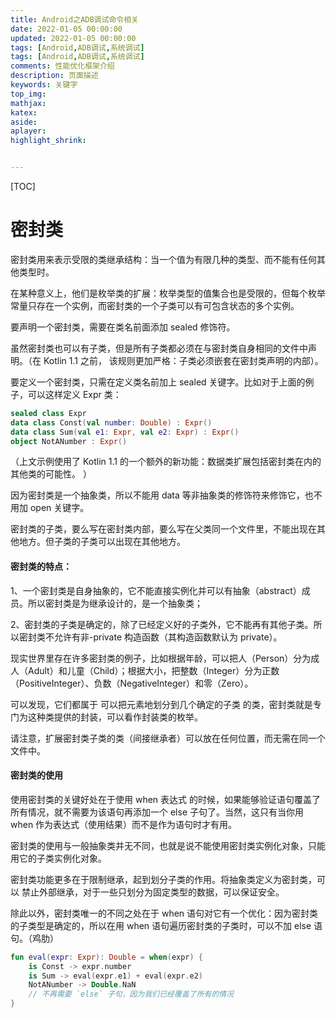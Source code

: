 ```yaml
---
title: Android之ADB调试命令相关
date: 2022-01-05 00:00:00
updated: 2022-01-05 00:00:00
tags: [Android,ADB调试,系统调试]
tags: [Android,ADB调试,系统调试]
comments: 性能优化框架介绍
description: 页面描述
keywords: 关键字
top_img:
mathjax:
katex:
aside:
aplayer:
highlight_shrink:


---
```


[TOC]

# 密封类

密封类用来表示受限的类继承结构：当一个值为有限几种的类型、而不能有任何其他类型时。

在某种意义上，他们是枚举类的扩展：枚举类型的值集合也是受限的，但每个枚举常量只存在一个实例，而密封类的一个子类可以有可包含状态的多个实例。

要声明一个密封类，需要在类名前面添加 sealed 修饰符。

虽然密封类也可以有子类，但是所有子类都必须在与密封类自身相同的文件中声明。（在 Kotlin 1.1 之前， 该规则更加严格：子类必须嵌套在密封类声明的内部）。


要定义一个密封类，只需在定义类名前加上 sealed 关键字。比如对于上面的例子，可以这样定义 Expr 类：

```kotlin
sealed class Expr
data class Const(val number: Double) : Expr()
data class Sum(val e1: Expr, val e2: Expr) : Expr()
object NotANumber : Expr()
```

（上文示例使用了 Kotlin 1.1 的一个额外的新功能：数据类扩展包括密封类在内的其他类的可能性。
）

因为密封类是一个抽象类，所以不能用 data 等非抽象类的修饰符来修饰它，也不用加 open 关键字。

密封类的子类，要么写在密封类内部，要么写在父类同一个文件里，不能出现在其他地方。但子类的子类可以出现在其他地方。


#### 密封类的特点：

1、一个密封类是自身抽象的，它不能直接实例化并可以有抽象（abstract）成员。所以密封类是为继承设计的，是一个抽象类；

2、密封类的子类是确定的，除了已经定义好的子类外，它不能再有其他子类。所以密封类不允许有非-private 构造函数（其构造函数默认为 private）。


现实世界里存在许多密封类的例子，比如根据年龄，可以把人（Person）分为成人（Adult）和儿童（Child）；根据大小，把整数（Integer）分为正数（PositiveInteger）、负数（NegativeInteger）和零（Zero）。


可以发现，它们都属于 可以把元素地划分到几个确定的子类 的类，密封类就是专门为这种类提供的封装，可以看作封装类的枚举。


请注意，扩展密封类子类的类（间接继承者）可以放在任何位置，而无需在同一个文件中。

#### 密封类的使用

使用密封类的关键好处在于使用 when 表达式 的时候，如果能够验证语句覆盖了所有情况，就不需要为该语句再添加一个 else 子句了。当然，这只有当你用 when 作为表达式（使用结果）而不是作为语句时才有用。

密封类的使用与一般抽象类并无不同，也就是说不能使用密封类实例化对象，只能用它的子类实例化对象。

密封类功能更多在于限制继承，起到划分子类的作用。将抽象类定义为密封类，可以 禁止外部继承，对于一些只划分为固定类型的数据，可以保证安全。


除此以外，密封类唯一的不同之处在于 when 语句对它有一个优化：因为密封类的子类型是确定的，所以在用 when 语句遍历密封类的子类时，可以不加 else 语句。（鸡肋）

```kotlin
fun eval(expr: Expr): Double = when(expr) {
    is Const -> expr.number
    is Sum -> eval(expr.e1) + eval(expr.e2)
    NotANumber -> Double.NaN
    // 不再需要 `else` 子句，因为我们已经覆盖了所有的情况
}
```
